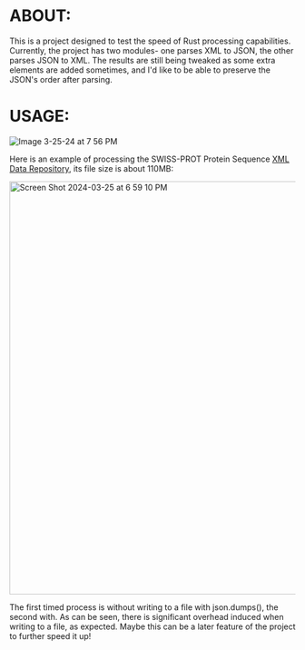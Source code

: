 ABOUT:
=======


This is a project designed to test the speed of Rust processing capabilities. Currently, the project has two modules- one parses XML to JSON, the other parses JSON to XML. The results are still being tweaked as some extra elements are added sometimes, and I'd like to be able to preserve the JSON's order after parsing.




USAGE:
=======



![Image 3-25-24 at 7 56 PM](https://github.com/nightgla55/rxml/assets/38857821/94a633c8-58a9-47c4-bef2-479b56fa5f7d)


Here is an example of processing the SWISS-PROT Protein Sequence [XML Data Repository](https://aiweb.cs.washington.edu/research/projects/xmltk/xmldata/www/repository.html#SwissProt), its file size is about 110MB:

<img width="728" alt="Screen Shot 2024-03-25 at 6 59 10 PM" src="https://github.com/nightgla55/rxml/assets/38857821/88d174a6-b7f7-4eb1-b745-c4b6a603cf6e">

The first timed process is without writing to a file with json.dumps(), the second with. As can be seen, there is significant overhead induced when writing to a file, as expected. Maybe this can be a later feature of the project to further speed it up!
